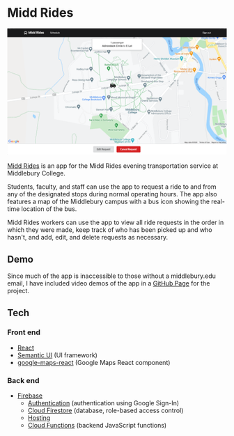 # Midd Rides

![](images/middrides.png)

[Midd Rides](https://middrides.com) is an app for the Midd Rides evening transportation service at Middlebury College.

Students, faculty, and staff can use the app to request a ride to and from any of the designated stops during normal operating hours. The app also features a map of the Middlebury campus with a bus icon showing the real-time location of the bus.

Midd Rides workers can use the app to view all ride requests in the order in which they were made, keep track of who has been picked up and who hasn't, and add, edit, and delete requests as necessary.

## Demo
Since much of the app is inaccessible to those without a middlebury.edu email, I have included video demos of the app in a [GitHub Page](https://woojinrichardson.github.io/middrides/) for the project.

## Tech

### Front end
- [React](https://reactjs.org)
- [Semantic UI](https://semantic-ui.com) (UI framework)
- [google-maps-react](https://github.com/fullstackreact/google-maps-react) (Google Maps React component)

### Back end
- [Firebase](https://firebase.google.com)
    - [Authentication](https://firebase.google.com/products/auth) (authentication using Google Sign-In)
    - [Cloud Firestore](https://firebase.google.com/products/firestore) (database, role-based access control)
    - [Hosting](https://firebase.google.com/products/hosting)
    - [Cloud Functions](https://firebase.google.com/products/functions) (backend JavaScript functions)
